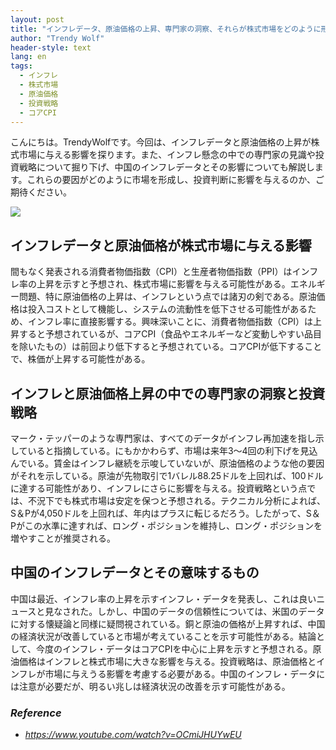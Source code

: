```yaml
---
layout: post
title: "インフレデータ、原油価格の上昇、専門家の洞察、それらが株式市場をどのように形成し、投資判断に影響を与えるか。"
author: "Trendy Wolf"
header-style: text
lang: en
tags:
  - インフレ
  - 株式市場
  - 原油価格
  - 投資戦略
  - コアCPI
---
```


こんにちは。TrendyWolfです。今回は、インフレデータと原油価格の上昇が株式市場に与える影響を探ります。また、インフレ懸念の中での専門家の見識や投資戦略について掘り下げ、中国のインフレデータとその影響についても解説します。これらの要因がどのように市場を形成し、投資判断に影響を与えるのか、ご期待ください。

<img
    src="https://i.ytimg.com/vi/OCmiJHUYwEU/hqdefault.jpg"
/>


## インフレデータと原油価格が株式市場に与える影響
間もなく発表される消費者物価指数（CPI）と生産者物価指数（PPI）はインフレ率の上昇を示すと予想され、株式市場に影響を与える可能性がある。エネルギー問題、特に原油価格の上昇は、インフレという点では諸刃の剣である。原油価格は投入コストとして機能し、システムの流動性を低下させる可能性があるため、インフレ率に直接影響する。興味深いことに、消費者物価指数（CPI）は上昇すると予想されているが、コアCPI（食品やエネルギーなど変動しやすい品目を除いたもの）は前回より低下すると予想されている。コアCPIが低下することで、株価が上昇する可能性がある。

## インフレと原油価格上昇の中での専門家の洞察と投資戦略
マーク・テッパーのような専門家は、すべてのデータがインフレ再加速を指し示していると指摘している。にもかかわらず、市場は来年3〜4回の利下げを見込んでいる。賃金はインフレ継続を示唆していないが、原油価格のような他の要因がそれを示している。原油が先物取引で1バレル88.25ドルを上回れば、100ドルに達する可能性があり、インフレにさらに影響を与える。投資戦略という点では、不況下でも株式市場は安定を保つと予想される。テクニカル分析によれば、S＆Pが4,050ドルを上回れば、年内はプラスに転じるだろう。したがって、S＆Pがこの水準に達すれば、ロング・ポジションを維持し、ロング・ポジションを増やすことが推奨される。

## 中国のインフレデータとその意味するもの
中国は最近、インフレ率の上昇を示すインフレ・データを発表し、これは良いニュースと見なされた。しかし、中国のデータの信頼性については、米国のデータに対する懐疑論と同様に疑問視されている。銅と原油の価格が上昇すれば、中国の経済状況が改善していると市場が考えていることを示す可能性がある。結論として、今度のインフレ・データはコアCPIを中心に上昇を示すと予想される。原油価格はインフレと株式市場に大きな影響を与える。投資戦略は、原油価格とインフレが市場に与えうる影響を考慮する必要がある。中国のインフレ・データには注意が必要だが、明るい兆しは経済状況の改善を示す可能性がある。


### _Reference_
- _https://www.youtube.com/watch?v=OCmiJHUYwEU_

